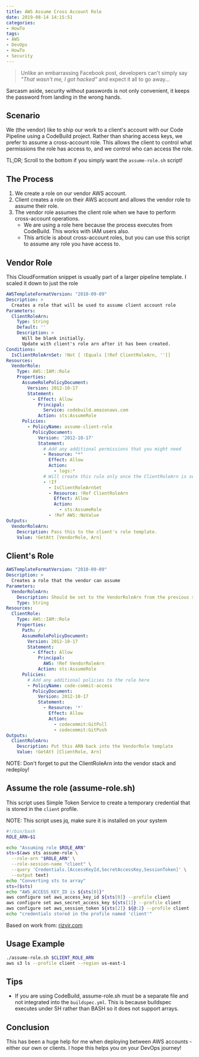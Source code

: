 ```yaml
---
title: AWS Assume Cross Account Role
date: 2019-08-14 14:15:51
categories:
- HowTo
tags:
- AWS
- DevOps
- HowTo
- Security
---
```


> Unlike an embarrassing Facebook post, developers can't simply say _"That wasn't me, I got hacked"_ and expect it all to go away...

Sarcasm aside, security without passwords is not only convenient, it keeps the password from landing in the wrong hands.

<!-- more -->

## Scenario

We (the vendor) like to ship our work to a client's account with our Code Pipeline using a CodeBuild project. Rather than sharing access keys, we prefer to assume a cross-account role. This allows the client to control what permissions the role has access to, and we control who can access the role.

TL;DR; Scroll to the bottom if you simply want the `assume-role.sh` script!

## The Process

1. We create a role on our vendor AWS account.
2. Client creates a role on their AWS account and allows the vendor role to assume their role.
3. The vendor role assumes the client role when we have to perform cross-account operations.
    - We are using a role here because the process executes from CodeBuild. This works with IAM users also.
    - This article is about cross-account roles, but you can use this script to assume any role you have access to.

## Vendor Role

This CloudFormation snippet is usually part of a larger pipeline template. I scaled it down to just the role

```yaml
AWSTemplateFormatVersion: "2010-09-09"
Description: >
  Creates a role that will be used to assume client account role
Parameters:
  ClientRoleArn:
    Type: String
    Default: ''
    Description: >
      Will be blank initially.
      Update with client's role arn after it has been created.
Conditions:
  IsClientRoleArnSet: !Not [ !Equals [!Ref ClientRoleArn, '']]
Resources:
  VendorRole:
    Type: AWS::IAM::Role
    Properties:
      AssumeRolePolicyDocument:
        Version: 2012-10-17
        Statement:
          - Effect: Allow
            Principal:
              Service: codebuild.amazonaws.com
            Action: sts:AssumeRole
      Policies:
        - PolicyName: assume-client-role
          PolicyDocument:
            Version: '2012-10-17'
            Statement:
              # Add any additional permissions that you might need
              - Resource: "*"
                Effect: Allow
                Action:
                  - logs:*
              # Will create this rule only once the ClientRoleArn is set
              - !If
                - IsClientRoleArnSet
                - Resource: !Ref ClientRoleArn
                  Effect: Allow
                  Action:
                    - sts:AssumeRole
                - !Ref AWS::NoValue
Outputs:
  VendorRoleArn:
    Description: Pass this to the client's role template.
    Value: !GetAtt [VendorRole, Arn]
```

## Client's Role

```yaml
AWSTemplateFormatVersion: "2010-09-09"
Description: >
  Creates a role that the vendor can assume
Parameters:
  VendorRoleArn:
    Description: Should be set to the VendorRoleArn from the previous stack.
    Type: String
Resources:
  ClientRole:
    Type: AWS::IAM::Role
    Properties:
      Path: /
      AssumeRolePolicyDocument:
        Version: 2012-10-17
        Statement:
          - Effect: Allow
            Principal:
              AWS: !Ref VendorRoleArn
            Action: sts:AssumeRole
      Policies:
        # Add any additional policies to the role here
        - PolicyName: code-commit-access
          PolicyDocument:
            Version: 2012-10-17
            Statement:
              - Resource: '*'
                Effect: Allow
                Action:
                  - codecommit:GitPull
                  - codecommit:GitPush
Outputs:
  ClientRoleArn:
    Description: Put this ARN back into the VendorRole template
    Value: !GetAtt [ClientRole, Arn]
```

NOTE: Don't forget to put the ClientRoleArn into the vendor stack and redeploy!

## Assume the role (assume-role.sh)

This script uses Simple Token Service to create a temporary credential that is stored in the `client` profile.

NOTE: This script uses jq, make sure it is installed on your system

```bash
#!/bin/bash
ROLE_ARN=$1

echo "Assuming role $ROLE_ARN"
sts=$(aws sts assume-role \
  --role-arn "$ROLE_ARN" \
  --role-session-name "client" \
  --query 'Credentials.[AccessKeyId,SecretAccessKey,SessionToken]' \
  --output text)
echo "Converting sts to array"
sts=($sts)
echo "AWS_ACCESS_KEY_ID is ${sts[0]}"
aws configure set aws_access_key_id ${sts[0]} --profile client
aws configure set aws_secret_access_key ${sts[1]} --profile client
aws configure set aws_session_token ${sts[2]} ${@:2} --profile client
echo "credentials stored in the profile named 'client'"
```

Based on work from: [rizvir.com](https://rizvir.com/articles/AWS-cli-tips)

## Usage Example

```bash
./assume-role.sh $CLIENT_ROLE_ARN
aws s3 ls --profile client --region us-east-1
```

## Tips

- If you are using CodeBuild, assume-role.sh must be a separate file and not integrated into the `buildspec.yml`. This is because buildspec executes under SH rather than BASH so it does not support arrays.

## Conclusion

This has been a huge help for me when deploying between AWS accounts - either our own or clients. I hope this helps you on your DevOps journey!
